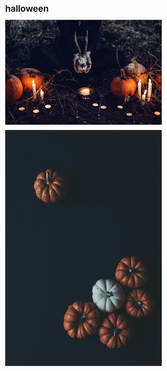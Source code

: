 # halloween

<a href="a_person_holding_a_skull_and_pumpkins.jpg"><img alt="a_person_holding_a_skull_and_pumpkins" src="a_person_holding_a_skull_and_pumpkins.jpg"></a>

<a href="a_group_of_pumpkins_on_a_black_surface.jpg"><img alt="a_group_of_pumpkins_on_a_black_surface" src="a_group_of_pumpkins_on_a_black_surface.jpg"></a>

